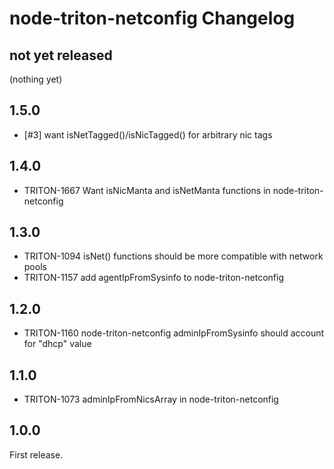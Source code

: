 # node-triton-netconfig Changelog

## not yet released

(nothing yet)

## 1.5.0

* [#3] want isNetTagged()/isNicTagged() for arbitrary nic tags

## 1.4.0

* TRITON-1667 Want isNicManta and isNetManta functions in node-triton-netconfig

## 1.3.0

* TRITON-1094 isNet() functions should be more compatible with network pools
* TRITON-1157 add agentIpFromSysinfo to node-triton-netconfig

## 1.2.0

* TRITON-1160 node-triton-netconfig adminIpFromSysinfo should account for "dhcp" value

## 1.1.0

* TRITON-1073 adminIpFromNicsArray in node-triton-netconfig

## 1.0.0

First release.

